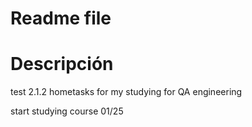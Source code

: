 # Readme file
# Descripción 

test 2.1.2
hometasks for my studying for QA engineering 

start studying course 01/25
